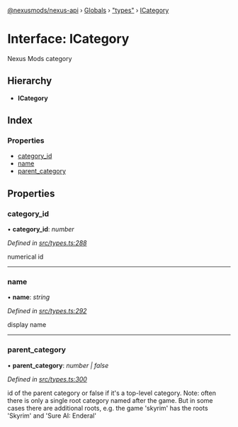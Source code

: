 [@nexusmods/nexus-api](../README.md) › [Globals](../globals.md) › ["types"](../modules/_types_.md) › [ICategory](_types_.icategory.md)

# Interface: ICategory

Nexus Mods category

## Hierarchy

* **ICategory**

## Index

### Properties

* [category_id](_types_.icategory.md#category_id)
* [name](_types_.icategory.md#name)
* [parent_category](_types_.icategory.md#parent_category)

## Properties

###  category_id

• **category_id**: *number*

*Defined in [src/types.ts:288](https://github.com/Nexus-Mods/node-nexus-api/blob/master/src/types.ts#L288)*

numerical id

___

###  name

• **name**: *string*

*Defined in [src/types.ts:292](https://github.com/Nexus-Mods/node-nexus-api/blob/master/src/types.ts#L292)*

display name

___

###  parent_category

• **parent_category**: *number | false*

*Defined in [src/types.ts:300](https://github.com/Nexus-Mods/node-nexus-api/blob/master/src/types.ts#L300)*

id of the parent category or false if it's a top-level
category.
Note: often there is only a single root category named after the game.
But in some cases there are additional roots, e.g. the game 'skyrim' has
the roots 'Skyrim' and 'Sure AI: Enderal'
